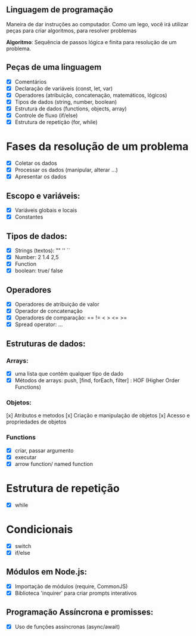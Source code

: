 ## Linguagem de programação

Maneira de dar instruções ao computador.
Como um lego, você irá utilizar peças para criar algoritmos, para resolver problemas

**Algoritmo**: Sequência de passos lógica e finita para resolução de um problema.

## Peças de uma linguagem

- [x] Comentários
- [x] Declaração de variáveis (const, let, var)
- [x] Operadores (atribuição, concatenação, matemáticos, lógicos)
- [x] Tipos de dados (string, number, boolean)
- [x] Estrutura de dados (functions, objects, array)
- [x] Controle de fluxo (if/else)
- [x] Estrutura de repetição (for, while)

# Fases da resolução de um problema

- [x] Coletar os dados
- [x] Processar os dados (manipular, alterar ...)
- [x] Apresentar os dados

## Escopo e variáveis:

- [x] Variáveis globais e locais
- [x] Constantes

## Tipos de dados:

- [x] Strings (textos): "" '' ``
- [x] Number: 2 1.4 2,5
- [x] Function
- [x] boolean: true/ false

## Operadores

- [x] Operadores de atribuição de valor
- [x] Operador de concatenação
- [x] Operadores de comparação: == != < > <= >=
- [x] Spread operator: ...

## Estruturas de dados:

### Arrays:

- [x] uma lista que contém qualquer tipo de dado
- [x] Métodos de arrays: push, [find, forEach, filter] : HOF (Higher Order Functions)

### Objetos:

[x] Atributos e metodos
[x] Criação e manipulação de objetos
[x] Acesso e propriedades de objetos

### Functions

- [x] criar, passar argumento
- [x] executar
- [x] arrow function/ named function

# Estrutura de repetição

- [x] while

# Condicionais

- [x] switch
- [x] if/else

## Módulos em Node.js:

- [x] Importação de módulos (require, CommonJS)
- [x] Biblioteca 'inquirer' para criar prompts interativos

## Programação Assíncrona e promisses:

- [x] Uso de funções assíncronas (async/await)
